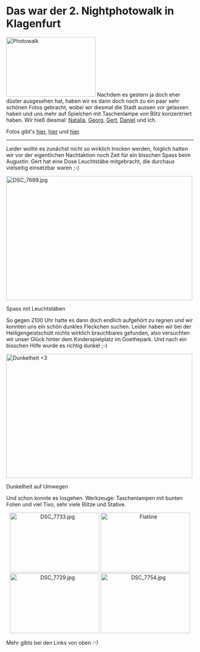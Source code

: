 # Das war der 2. Nightphotowalk in Klagenfurt

<a class="left" href="http://www.flickr.com/photos/zerok/3848022862/" title="Photowalk by zerok, on Flickr"><img src="http://farm3.static.flickr.com/2599/3848022862_581e0a78a3_m.jpg" width="240" height="160" alt="Photowalk" /></a>
Nachdem es gestern ja doch eher düster ausgesehen hat, haben wir es dann doch noch zu ein paar sehr schönen Fotos gebracht, wobei wir diesmal die Stadt aussen vor gelassen haben und uns mehr auf Spielchen mit Taschenlampe von Blitz konzentriert haben. Wir hieß diesmal: [Natalia](http://www.facebook.com/natalia.ogris), [Georg](http://www.georgholzer.at/), [Gert](http://www.ntv.at/), [Daniel](http://www.facebook.com/daniel.gollner) und ich. 

Fotos gibt's [hier](http://www.facebook.com/album.php?aid=115304&id=704161486), [hier](http://www.facebook.com/album.php?aid=4897&id=100000063124787&ref=mf) und [hier](http://www.flickr.com/photos/zerok/sets/72157621992284899/).

-------------------------------

Leider wollte es zunächst nicht so wirklich trocken werden, folglich hatten wir vor der eigentlichen Nachtaktion noch Zeit für ein bisschen Spass beim Augustin. Gert hat eine Dose Leuchtstäbe mitgebracht, die durchaus vielseitig einsetzbar waren ;-)

<div class="figure">
    <a href="http://www.flickr.com/photos/zerok/3848003658/" title="DSC_7699.jpg by zerok, on Flickr"><img src="http://farm3.static.flickr.com/2573/3848003658_4492166aef.jpg" width="500" height="333" alt="DSC_7699.jpg" /></a>
    <p class="caption">Spass mit Leuchtstäben</p>
</div>

So gegen 2100 Uhr hatte es dann doch endlich aufgehört zu regnen und wir konnten uns ein schön dunkles Fleckchen suchen. Leider haben wir bei der Heiligengeistschütt nichts wirklich brauchbares gefunden, also versuchten wir unser Glück hinter dem Kinderspielplatz im Goethepark. Und nach ein bisschen Hilfe wurde es richtig dunkel ;-)

<div class="figure">
    <a href="http://www.flickr.com/photos/zerok/3847229209/" title="Dunkelheit &lt;3 by zerok, on Flickr"><img src="http://farm3.static.flickr.com/2467/3847229209_c747f654a1.jpg" width="500" height="333" alt="Dunkelheit &lt;3" /></a>
    <p class="caption">Dunkelheit auf Umwegen</p>
</div>

Und schon konnte es losgehen. Werkzeuge: Taschenlampen mit bunten Folien und viel Tixo, sehr viele Blitze und Stative.

<p style="text-align:center"><a href="http://www.flickr.com/photos/zerok/3847224879/" title="DSC_7733.jpg by zerok, on Flickr"><img src="http://farm3.static.flickr.com/2625/3847224879_d1eb9128f6_m.jpg" width="240" height="160" alt="DSC_7733.jpg" /></a>
<a href="http://www.flickr.com/photos/zerok/3848021674/" title="Flatline by zerok, on Flickr"><img src="http://farm4.static.flickr.com/3439/3848021674_f6411d22bd_m.jpg" width="240" height="160" alt="Flatline" /></a>
<a href="http://www.flickr.com/photos/zerok/3848012014/" title="DSC_7729.jpg by zerok, on Flickr"><img src="http://farm3.static.flickr.com/2526/3848012014_fee660d3a3_m.jpg" width="240" height="160" alt="DSC_7729.jpg" /></a>
<a href="http://www.flickr.com/photos/zerok/3847232389/" title="DSC_7754.jpg by zerok, on Flickr"><img src="http://farm3.static.flickr.com/2540/3847232389_92a79c70ef_m.jpg" width="240" height="160" alt="DSC_7754.jpg" /></a></p>

Mehr gibts bei den Links von oben :-)